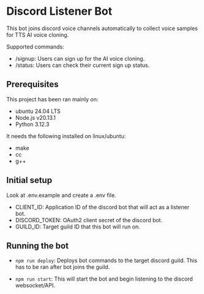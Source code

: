 # Discord Listener Bot

This bot joins discord voice channels automatically to collect voice samples for TTS AI voice cloning.

Supported commands:
- /signup: Users can sign up for the AI voice cloning.
- /status: Users can check their current sign up status.

## Prerequisites

This project has been ran mainly on:
- ubuntu 24.04 LTS
- Node.js v20.13.1
- Python 3.12.3

It needs the following installed on linux/ubuntu:
- make
- cc
- g++

## Initial setup

Look at .env.example and create a .env file.
- CLIENT_ID: Application ID of the discord bot that will act as a listener bot.
- DISCORD_TOKEN: OAuth2 client secret of the discord bot.
- GUILD_ID: Target guild ID that this bot will run on.

## Running the bot

- `npm run deploy`: Deploys bot commands to the target discord guild. This has to be ran after bot joins the guild.

- `npm run start`: This will start the bot and begin listening to the discord websocket/API.